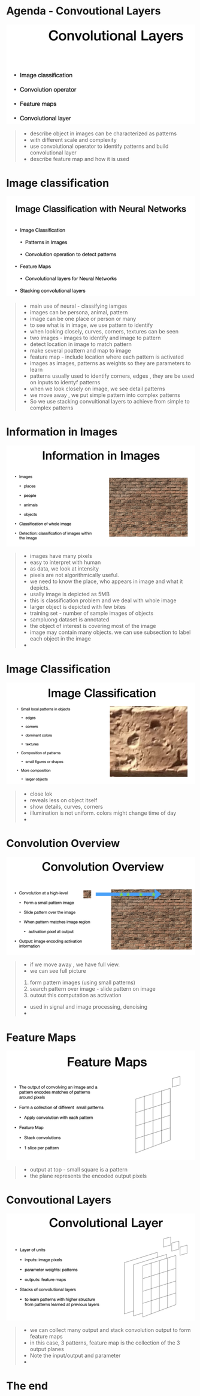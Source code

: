 # Agenda - Convoutional Layers
![alt text](image-1.png)

> - describe object in images can be characterized as patterns 
> - with different scale and complexity
> - use convolutional operator to identify patterns and build convolutional layer
> - describe feature map and how it is used
> 


# Image classification
![alt text](image-2.png)

> - main use  of neural - classifying iamges
> - images can be persona, animal, pattern
> - image can be one place or person or many
> - to see what is in image, we use pattern to identify
> - when looking closely, curves, corners, textures can be seen
> - two images - images to identify and image to pattern
> - detect location in image to match pattern
> - make several poattern and map to image
> - feature map - include location where each pattern is activated
> - images as images, patterns as weights so they are parameters to learn
> - patterns usually used to identify corners, edges , they are be used on inputs to identyf patterns
> - when we look closely on image, we see detail patterns
> - we move away , we put simple pattern into complex patterns
> - So we use stacking convultional layers to achieve from simple to complex patterns
> 


# Information in Images
![alt text](image-3.png)

> - images have many pixels
> - easy to interpret with human
> - as data, we look at intensity
> - pixels are not algorithmically useful.
> - we need to know the place, who appears in image and what it depicts.
> - usally image is depicted as 5MB
> - this is classification problem and we deal with whole image
> - larger object is depicted with few bites
> - training set - number of sample images of objects
> - sampluong dataset is annotated
> - the object of interest is covering most of the image
> - image may contain many objects. we can use subsection to label each object in the image
> - 

# Image Classification
![alt text](image-4.png)

> -  close lok
> -  reveals less on object itself
> - show details, curves, corners
> - illumination is not uniform. colors might change time of day
> - 

# Convolution Overview
![alt text](image-5.png)

> - if we move away , we have full view.
> - we can see full picture
> 1. form pattern images (using small patterns)
> 2. search pattern over image - slide pattern on image 
> 3. outout this computation as activation
> - used in signal and image processing, denoising
> - 

# Feature Maps
![alt text](image-6.png)

> - output at top - small square is a pattern
> - the plane represents the encoded output pixels


# Convoutional Layers
![alt text](image-7.png)

> - we can collect many output and stack convolution output to form feature maps
> - in this case, 3 patterns, feature map is the collection  of the 3 output planes
>  - Note the input/output and parameter
> - 


# The end
